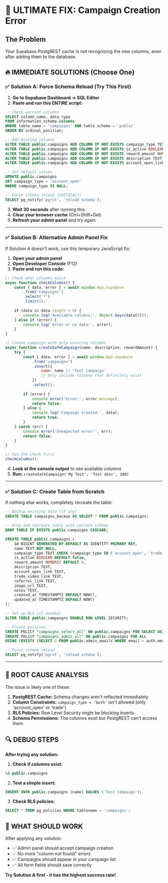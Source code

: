 # 🚨 ULTIMATE FIX: Campaign Creation Error

## The Problem
Your Supabase PostgREST cache is not recognizing the new columns, even after adding them to the database.

## 🔥 IMMEDIATE SOLUTIONS (Choose One)

### ✅ **Solution A: Force Schema Reload (Try This First)**

1. **Go to Supabase Dashboard → SQL Editor**
2. **Paste and run this ENTIRE script:**

```sql
-- Check current columns
SELECT column_name, data_type 
FROM information_schema.columns 
WHERE table_name = 'campaigns' AND table_schema = 'public'
ORDER BY ordinal_position;

-- Add missing columns
ALTER TABLE public.campaigns ADD COLUMN IF NOT EXISTS campaign_type TEXT;
ALTER TABLE public.campaigns ADD COLUMN IF NOT EXISTS is_active BOOLEAN DEFAULT false;
ALTER TABLE public.campaigns ADD COLUMN IF NOT EXISTS reward_amount NUMERIC DEFAULT 0;
ALTER TABLE public.campaigns ADD COLUMN IF NOT EXISTS description TEXT;
ALTER TABLE public.campaigns ADD COLUMN IF NOT EXISTS account_open_link TEXT;

-- Set default values
UPDATE public.campaigns 
SET campaign_type = 'account_open' 
WHERE campaign_type IS NULL;

-- Force schema reload (CRITICAL!)
SELECT pg_notify('pgrst', 'reload schema');
```

3. **Wait 30 seconds** after running this
4. **Clear your browser cache** (Ctrl+Shift+Del)
5. **Refresh your admin panel** and try again

---

### ✅ **Solution B: Alternative Admin Panel Fix**

If Solution A doesn't work, use this temporary JavaScript fix:

1. **Open your admin panel**
2. **Open Developer Console** (F12)
3. **Paste and run this code:**

```javascript
// Check what columns exist
async function checkColumns() {
    const { data, error } = await window.App.supabase
        .from('campaigns')
        .select('*')
        .limit(1);
    
    if (data && data.length > 0) {
        console.log('Available columns:', Object.keys(data[0]));
    } else if (error) {
        console.log('Error or no data:', error);
    }
}

// Create campaign with only existing columns
async function createSafeCampaign(name, description, rewardAmount) {
    try {
        const { data, error } = await window.App.supabase
            .from('campaigns')
            .insert({
                name: name || 'Test Campaign'
                // Only include columns that definitely exist
            })
            .select();
            
        if (error) {
            console.error('Error:', error.message);
            return false;
        } else {
            console.log('Campaign created:', data);
            return true;
        }
    } catch (err) {
        console.error('Unexpected error:', err);
        return false;
    }
}

// Run the check first
checkColumns();
```

4. **Look at the console output** to see available columns
5. **Run:** `createSafeCampaign('My Test', 'Test desc', 100)`

---

### ✅ **Solution C: Create Table from Scratch**

If nothing else works, completely recreate the table:

```sql
-- Backup existing data (if any)
CREATE TABLE campaigns_backup AS SELECT * FROM public.campaigns;

-- Drop and recreate table with correct schema
DROP TABLE IF EXISTS public.campaigns CASCADE;

CREATE TABLE public.campaigns (
    id BIGINT GENERATED BY DEFAULT AS IDENTITY PRIMARY KEY,
    name TEXT NOT NULL,
    campaign_type TEXT CHECK (campaign_type IN ('account_open', 'trade')) DEFAULT 'account_open',
    is_active BOOLEAN DEFAULT false,
    reward_amount NUMERIC DEFAULT 0,
    description TEXT,
    account_open_link TEXT,
    trade_video_link TEXT,
    referral_link TEXT,
    image_url TEXT,
    notes TEXT,
    created_at TIMESTAMPTZ DEFAULT NOW(),
    updated_at TIMESTAMPTZ DEFAULT NOW()
);

-- Set up RLS (if needed)
ALTER TABLE public.campaigns ENABLE ROW LEVEL SECURITY;

-- Create policies
CREATE POLICY "campaigns_select_all" ON public.campaigns FOR SELECT USING (true);
CREATE POLICY "campaigns_admin_all" ON public.campaigns FOR ALL 
USING (EXISTS (SELECT 1 FROM public.admin_emails WHERE email = auth.email()));

-- Force schema reload
SELECT pg_notify('pgrst', 'reload schema');
```

---

## 🎯 **ROOT CAUSE ANALYSIS**

The issue is likely one of these:

1. **PostgREST Cache:** Schema changes aren't reflected immediately
2. **Column Constraints:** `campaign_type = 'both'` isn't allowed (only 'account_open' or 'trade')
3. **RLS Policies:** Row Level Security might be blocking inserts
4. **Schema Permissions:** The columns exist but PostgREST can't access them

## 🔍 **DEBUG STEPS**

**After trying any solution:**

1. **Check if columns exist:**
```sql
\d public.campaigns
```

2. **Test a simple insert:**
```sql
INSERT INTO public.campaigns (name) VALUES ('Test Campaign');
```

3. **Check RLS policies:**
```sql
SELECT * FROM pg_policies WHERE tablename = 'campaigns';
```

## 🚀 **WHAT SHOULD WORK**

After applying any solution:
- ✅ Admin panel should accept campaign creation
- ✅ No more "column not found" errors  
- ✅ Campaigns should appear in your campaign list
- ✅ All form fields should save correctly

**Try Solution A first - it has the highest success rate!**